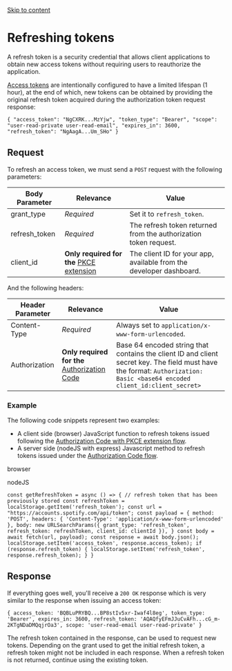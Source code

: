 [Skip to content](https://developer.spotify.com/documentation/web-api/tutorials/refreshing-tokens#main)

# Refreshing tokens

A refresh token is a security credential that allows client applications to
obtain new access tokens without requiring users to reauthorize the
application.

[Access tokens](https://developer.spotify.com/documentation/web-api/concepts/access-token) are intentionally
configured to have a limited lifespan (1 hour), at the end of which, new tokens
can be obtained by providing the original refresh token acquired during the
authorization token request response:

`
{
"access_token": "NgCXRK...MzYjw",
"token_type": "Bearer",
"scope": "user-read-private user-read-email",
"expires_in": 3600,
"refresh_token": "NgAagA...Um_SHo"
}
`

## Request

To refresh an access token, we must send a `POST` request with the following
parameters:

| Body Parameter | Relevance | Value |
| --- | --- | --- |
| grant\_type | _Required_ | Set it to `refresh_token`. |
| refresh\_token | _Required_ | The refresh token returned from the authorization token request. |
| client\_id | **Only required for the** [PKCE extension](https://developer.spotify.com/documentation/web-api/tutorials/code-pkce-flow) | The client ID for your app, available from the developer dashboard. |

And the following headers:

| Header Parameter | Relevance | Value |
| --- | --- | --- |
| Content-Type | _Required_ | Always set to `application/x-www-form-urlencoded`. |
| Authorization | **Only required for the** [Authorization Code](https://developer.spotify.com/documentation/web-api/tutorials/code-flow) | Base 64 encoded string that contains the client ID and client secret key. The field must have the format: `Authorization: Basic <base64 encoded client_id:client_secret>` |

### Example

The following code snippets represent two examples:

- A client side (browser) JavaScript function to refresh tokens issued following the [Authorization Code with PKCE extension flow](https://developer.spotify.com/documentation/web-api/tutorials/code-pkce-flow).
- A server side (nodeJS with express) Javascript method to refresh tokens issued under the [Authorization Code flow](https://developer.spotify.com/documentation/web-api/tutorials/code-flow).

browser

nodeJS

`
const getRefreshToken = async () => {
// refresh token that has been previously stored
const refreshToken = localStorage.getItem('refresh_token');
const url = "https://accounts.spotify.com/api/token";
    const payload = {
      method: 'POST',
      headers: {
        'Content-Type': 'application/x-www-form-urlencoded'
      },
      body: new URLSearchParams({
        grant_type: 'refresh_token',
        refresh_token: refreshToken,
        client_id: clientId
      }),
    }
    const body = await fetch(url, payload);
    const response = await body.json();
    localStorage.setItem('access_token', response.access_token);
    if (response.refresh_token) {
      localStorage.setItem('refresh_token', response.refresh_token);
    }
}
`

## Response

If everything goes well, you'll receive a `200 OK` response which is very
similar to the response when issuing an access token:

`
{
access_token: 'BQBLuPRYBQ...BP8stIv5xr-Iwaf4l8eg',
token_type: 'Bearer',
expires_in: 3600,
refresh_token: 'AQAQfyEFmJJuCvAFh...cG_m-2KTgNDaDMQqjrOa3',
scope: 'user-read-email user-read-private'
}
`

The refresh token contained in the response, can be used to request new tokens.
Depending on the grant used to get the initial refresh token, a refresh token
might not be included in each response. When a refresh token is not returned,
continue using the existing token.